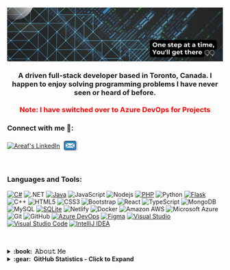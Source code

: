 <img align="center" src="banner.png"/></a>

<h3 align="center">A driven full-stack developer based in Toronto, Canada. I happen to enjoy solving programming problems I have never seen or heard of before. <br><br><span style="color: red;">Note: I have switched over to Azure DevOps for Projects</span></h3>

<h3 align="left">Connect with me 🤝:</h3>
<p align="left">
<a href="https://www.linkedin.com/in/areaf/"><img align="center" alt="Areaf's LinkedIn" height="30px" width="40px" src="https://user-images.githubusercontent.com/43545812/144035037-0f415fc7-9f96-4517-a370-ccc6e78a714b.png" /></a>
<a href="mailto:areaf.ar@outlook.com" target="blank"><img align="center" src="mail.gif" height="30" width="40" /></a>
</p>
</p>
<br/>

<h3 align="left">Languages and Tools:</h3>
<p align="left"> 
  
[![C#](https://img.shields.io/badge/C%23-%23239120.svg?logo=csharp&logoColor=white)](#)
![.NET](https://img.shields.io/badge/.NET-512BD4?logo=dotnet&logoColor=fff)
[![Java](https://img.shields.io/badge/Java-%23ED8B00.svg?logo=openjdk&logoColor=white)](#)
![JavaScript](https://img.shields.io/badge/-JavaScript-black?style=flat-square&logo=javascript)
![Nodejs](https://img.shields.io/badge/-Nodejs-black?style=flat-square&logo=Node.js)
[![PHP](https://img.shields.io/badge/php-%23777BB4.svg?&logo=php&logoColor=white)](#)
![Python](https://img.shields.io/badge/-Python-black?style=flat-square&logo=Python)
[![Flask](https://img.shields.io/badge/Flask-000?logo=flask&logoColor=fff)](#)
![C++](https://img.shields.io/badge/-C++-00599C?style=flat-square&logo=c)
![HTML5](https://img.shields.io/badge/-HTML5-E34F26?style=flat-square&logo=html5&logoColor=white)
![CSS3](https://img.shields.io/badge/-CSS3-1572B6?style=flat-square&logo=css3)
![Bootstrap](https://img.shields.io/badge/-Bootstrap-563D7C?style=flat-square&logo=bootstrap)
![React](https://img.shields.io/badge/-React-black?style=flat-square&logo=react)
![TypeScript](https://img.shields.io/badge/-TypeScript-007ACC?style=flat-square&logo=typescript)
![MongoDB](https://img.shields.io/badge/-MongoDB-black?style=flat-square&logo=mongodb)
![MySQL](https://img.shields.io/badge/-MySQL-black?style=flat-square&logo=mysql)
[![SQLite](https://img.shields.io/badge/SQLite-%2307405e.svg?logo=sqlite&logoColor=white)](#)
![Netlify](https://img.shields.io/badge/Netlify-%23000000.svg?logo=netlify&logoColor=#00C7B7)
![Docker](https://img.shields.io/badge/-Docker-black?style=flat-square&logo=docker)
![Amazon AWS](https://img.shields.io/badge/Amazon%20AWS-232F3E?style=flat-square&logo=amazon-aws)
![Microsoft Azure](https://img.shields.io/badge/Microsoft%20Azure-232F7E?style=flat-square&logo=microsoft-azure)
![Git](https://img.shields.io/badge/-Git-black?style=flat-square&logo=git)
![GitHub](https://img.shields.io/badge/-GitHub-181717?style=flat-square&logo=github)
[![Azure DevOps](https://img.shields.io/badge/Azure%20DevOps-0078D7?logo=azuredevops&logoColor=fff)](#)
[![Figma](https://img.shields.io/badge/Figma-F24E1E?logo=figma&logoColor=white)](#)
[![Visual Studio](https://img.shields.io/badge/Visual%20Studio-5C2D91.svg?&logo=visual-studio&logoColor=white)](#)
[![Visual Studio Code](https://img.shields.io/badge/Visual%20Studio%20Code-0078d7.svg?logo=visual-studio-code&logoColor=white)](#)
[![IntelliJ IDEA](https://img.shields.io/badge/IntelliJIDEA-000000.svg?logo=intellij-idea&logoColor=white)](#)

<br>
<br>

<details>
<summary><b>:book: &nbsp;𝙰𝚋𝚘𝚞𝚝 𝙼𝚎</b></summary>
<br/>
<div align="center">
  <p align="center">"I'm a Software Developer - Integrations @ILAC and find fulfilment in developing complex software, integrations, automating workflows, and occasionally attending meetups in Toronto (usually related to Microsoft Technology). I focus on maintainability, performance, and readability with all of my projects and strive to follow the best practices."</p>
</div>
<br>
</details>

<details>
  <summary><b>:gear: &nbsp;GitHub Statistics - Click to Expand</b></summary>
  <br/>
    <p align="center">
        <img height="137px" src="https://github-readme-streak-stats.herokuapp.com/?user=kurayami7&hide_border=true&theme=nightowl" />
    </p>
    <p align="center">
        <img height="137px" src="https://github-readme-stats.vercel.app/api?username=kurayami7&hide_title=true&hide_border=true&show_icons=true&include_all_commits=true&count_private=true&line_height=21&theme=nightowl" /> <img height="137px" src="https://github-readme-stats.vercel.app/api/top-langs/?username=kurayami7&hide=html&hide_title=true&hide_border=true&layout=compact&langs_count=8&theme=nightowl" />
    </p>
</details>



